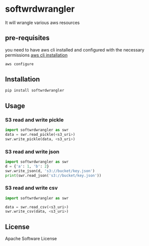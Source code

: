 # softwrdwrangler
It will wrangle various aws resources

## pre-requisites
you need to have aws cli installed and configured with the necessary permissions
[aws cli installation](https://docs.aws.amazon.com/cli/latest/userguide/getting-started-install.html)

```bash
aws configure
```

## Installation
```bash
pip install softwrdwrangler
```

## Usage
### S3 read and write pickle
```python
import softwrdwrangler as swr
data = swr.read_pickle(<s3_uri>)
swr.write_pickle(data, <s3_uri>)
```

### S3 read and write json
```python
import softwrdwrangler as swr
d = {'a': 1, 'b': 2}
swr.write_json(d, 's3://bucket/key.json')
print(swr.read_json('s3://bucket/key.json'))
```

### S3 read and write csv
```python
import softwrdwrangler as swr

data = swr.read_csv(<s3_uri>)
swr.write_csv(data, <s3_uri>)
```

## License
Apache Software License
```
